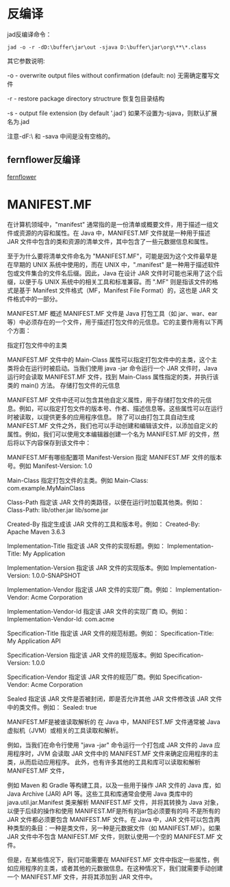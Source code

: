 ﻿
# 反编译
jad反编译命令：
```shell
jad -o -r -dD:\buffer\jar\out -sjava D:\buffer\jar\org\**\*.class
```
其它参数说明:

-o  - overwrite output files without confirmation (default: no) 无需确定覆写文件

-r  - restore package directory structrure 恢复包目录结构

-s <ext></ext>- output file extension (by default '.jad') 如果不设置为-sjava，则默认扩展名为.jad

注意-dF:\ 和 -sava 中间是没有空格的。

## fernflower反编译
[fernflower](https://github.com/fesh0r/fernflower)


# MANIFEST.MF
在计算机领域中，"manifest" 通常指的是一份清单或概要文件，用于描述一组文件或资源的内容和属性。在 Java 中，MANIFEST.MF 文件就是一种用于描述 JAR 文件中包含的类和资源的清单文件，其中包含了一些元数据信息和属性。

至于为什么要将清单文件命名为 "MANIFEST.MF"，可能是因为这个文件最早是在早期的 UNIX 系统中使用的，而在 UNIX 中，".manifest" 是一种用于描述软件包或文件集合的文件名后缀。因此，Java 在设计 JAR 文件时可能也采用了这个后缀，以便于与 UNIX 系统中的相关工具和标准兼容。而 ".MF" 则是指该文件的格式是基于 Manifest 文件格式（MF，Manifest File Format）的，这也是 JAR 文件格式中的一部分。

MANIFEST.MF 概述
MANIFEST.MF 文件是 Java 打包工具（如 jar、war、ear 等）中必须存在的一个文件，用于描述打包文件的元信息。它的主要作用有以下两个方面：

指定打包文件中的主类

MANIFEST.MF 文件中的 Main-Class 属性可以指定打包文件中的主类，这个主类将会在运行时被启动。当我们使用 java -jar 命令运行一个 JAR 文件时，Java 运行时会读取 MANIFEST.MF 文件，找到 Main-Class 属性指定的类，并执行该类的 main() 方法。
存储打包文件的元信息

MANIFEST.MF 文件中还可以包含其他自定义属性，用于存储打包文件的元信息。例如，可以指定打包文件的版本号、作者、描述信息等。这些属性可以在运行时被读取，以提供更多的应用程序信息。
除了可以由打包工具自动生成 MANIFEST.MF 文件之外，我们也可以手动创建和编辑该文件，以添加自定义的属性。例如，我们可以使用文本编辑器创建一个名为 MANIFEST.MF 的文件，然后将以下内容保存到该文件中：

MANIFEST.MF有哪些配置项
Manifest-Version
指定 MANIFEST.MF 文件的版本号。例如
Manifest-Version: 1.0

Main-Class
指定打包文件的主类。例如
Main-Class: com.example.MyMainClass

Class-Path
指定该 JAR 文件的类路径，以便在运行时加载其他类。例如：
Class-Path: lib/other.jar lib/some.jar

Created-By
指定生成该 JAR 文件的工具和版本号。例如：
Created-By: Apache Maven 3.6.3

Implementation-Title
指定该 JAR 文件的实现标题。例如：
Implementation-Title: My Application

Implementation-Version
指定该 JAR 文件的实现版本。例如
Implementation-Version: 1.0.0-SNAPSHOT

Implementation-Vendor
指定该 JAR 文件的实现厂商。例如：
Implementation-Vendor: Acme Corporation

Implementation-Vendor-Id
指定该 JAR 文件的实现厂商 ID。例如：
Implementation-Vendor-Id: com.acme

Specification-Title
指定该 JAR 文件的规范标题。例如：
Specification-Title: My Application API

Specification-Version
指定该 JAR 文件的规范版本。例如
Specification-Version: 1.0.0

Specification-Vendor
指定该 JAR 文件的规范厂商。例如
Specification-Vendor: Acme Corporation

Sealed
指定该 JAR 文件是否被封闭，即是否允许其他 JAR 文件修改该 JAR 文件中的类文件。例如：
Sealed: true

MANIFEST.MF是被谁读取解析的
在 Java 中，MANIFEST.MF 文件通常被 Java 虚拟机（JVM）或相关的工具读取和解析。

例如，当我们在命令行使用 "java -jar" 命令运行一个打包成 JAR 文件的 Java 应用程序时，JVM 会读取 JAR 文件中的 MANIFEST.MF 文件来确定应用程序的主类，从而启动应用程序。
此外，也有许多其他的工具和库可以读取和解析 MANIFEST.MF 文件，

例如 Maven 和 Gradle 等构建工具，以及一些用于操作 JAR 文件的 Java 库，如 Java Archive (JAR) API 等。这些工具和库通常会使用 Java 类库中的 java.util.jar.Manifest 类来解析 MANIFEST.MF 文件，并将其转换为 Java 对象，以便于后续的操作和使用
MANIFEST.MF是所有的jar包必须要有的吗
不是所有的 JAR 文件都必须要包含 MANIFEST.MF 文件。在 Java 中，JAR 文件可以包含两种类型的条目：一种是类文件，另一种是元数据文件（如 MANIFEST.MF）。如果 JAR 文件中不包含 MANIFEST.MF 文件，则默认使用一个空的 MANIFEST.MF 文件。

但是，在某些情况下，我们可能需要在 MANIFEST.MF 文件中指定一些属性，例如应用程序的主类，或者其他的元数据信息。在这种情况下，我们就需要手动创建一个 MANIFEST.MF 文件，并将其添加到 JAR 文件中。
